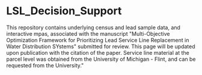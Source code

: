 # LSL_Decision_Support
This repository contains underlying census and lead sample data, and interactive mpas, associated with the manuscript "Multi-Objective Optimization Framework for Prioritizing Lead Service Line Replacement in Water Distribution SYstems" submitted for review. This page will be updated upon publication with the citation of the paper. Service line material at the parcel level was obtained from the University of Michigan - Flint, and can be requested from the University." 
